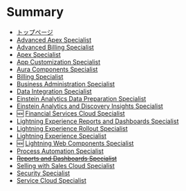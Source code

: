# Summary

* [トップページ](README.md)
* [Advanced Apex Specialist](src/advanced-apex-specialist/advanced-apex-specialist.md)
* [Advanced Billing Specialist](src/advanced-billing-specialist/advanced-billing-specialist.md)
* [Apex Specialist](https://developer.salesforce.com/jpblogs/2018/05/apex_specialist_superbadge/)
* [App Customization Specialist](src/app-customization-specialist/app-customization-specialist.md)
* [Aura Components Specialist](src/aura-components-specialist/aura-components-specialist.md)
* [Billing Specialist](src/billing-specialist/billing-specialist.md)
* [Business Administration Specialist](src/business-administration-specialist/business-administration-specialist.md)
* [Data Integration Specialist](https://developer.salesforce.com/jpblogs/2018/06/data_integration_superbadge/)
* [Einstein Analytics Data Preparation Specialist](src/analytics-integration-specialist/analytics-integration-specialist.md)
* [Einstein Analytics and Discovery Insights Specialist](src/analytics-insights-specialist/analytics-insights-specialist.md)
* 🆕 [Financial Services Cloud Specialist](src/fsc-specialist/fsc-specialist.md)
* [Lightning Experience Reports and Dashboards Specialist](src/lex-reports-dashboards-specialist/lex-reports-dashboards-specialist.md)
* [Lightning Experience Rollout Specialist](src/lex-rollout-specialist/lex-rollout-specialist.md)
* [Lightning Experience Specialist](https://developer.salesforce.com/jpblogs/2018/10/lex_specialist_superbadge/)
* 🆕 [Lightning Web Components Specialist](src/lwc-specialist/lwc-specialist.md)
* [Process Automation Specialist](src/process-automation-specialist/process-automation-specialist.md)
* ~~[Reports and Dashboards Specialist](https://developer.salesforce.com/jpblogs/2018/04/reports_and_dashboards_superbadge/)~~
* [Selling with Sales Cloud Specialist](src/sales-cloud-specialist/sales-cloud-specialist.md)
* [Security Specialist](src/security-specialist/security-specialist.md)
* [Service Cloud Specialist](src/service-cloud-admin-specialist/service-cloud-admin-specialist.md)